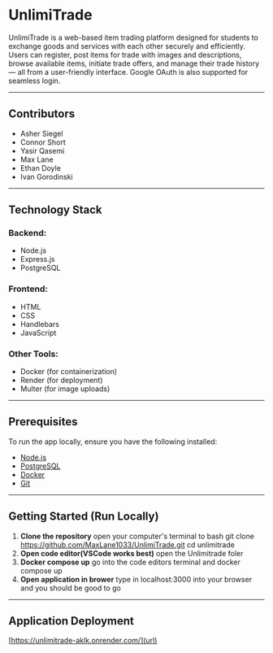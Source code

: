 # UnlimiTrade

UnlimiTrade is a web-based item trading platform designed for students to exchange goods and services with each other securely and efficiently. Users can register, post items for trade with images and descriptions, browse available items, initiate trade offers, and manage their trade history — all from a user-friendly interface. Google OAuth is also supported for seamless login.

---

## Contributors

- Asher Siegel
- Connor Short
- Yasir Qasemi
- Max Lane
- Ethan Doyle
- Ivan Gorodinski

---

## Technology Stack

### Backend:
- Node.js
- Express.js
- PostgreSQL

### Frontend:
- HTML
- CSS
- Handlebars
- JavaScript

### Other Tools:
- Docker (for containerization)
- Render (for deployment)
- Multer (for image uploads)

---

## Prerequisites

To run the app locally, ensure you have the following installed:

- [Node.js](https://nodejs.org/) 
- [PostgreSQL](https://www.postgresql.org/)
- [Docker](https://www.docker.com/)
- [Git](https://git-scm.com/)

---

## Getting Started (Run Locally)

1. **Clone the repository**
   open your computer's terminal to bash
   git clone https://github.com/MaxLane1033/UnlimiTrade.git
   cd unlimitrade
2. **Open code editor(VSCode works best)**
   open the Unlimitrade foler
3. **Docker compose up**
   go into the code editors terminal and docker compose up
4. **Open application in brower**
   type in localhost:3000 into your browser and you should be good to go
---
## Application Deployment
[https://unlimitrade-aklk.onrender.com/](url)
